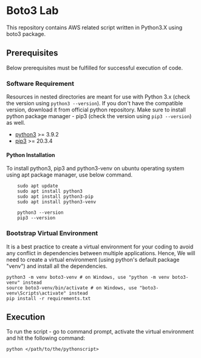 # Boto3 Lab
This repository contains AWS related script written in Python3.X using boto3 package.

## Prerequisites
Below prerequisites must be fulfilled for successful execution of code.

### Software Requirement
Resources in nested directories are meant for use with Python 3.x (check the version using `python3 --version`). If you don't have the compatible version, download it from official python repository. Make sure to install python package manager - pip3 (check the version using `pip3 --version`) as well.

- [python3](https://www.python.org/downloads/) >= 3.9.2
- [pip3](https://pypi.org/project/pip/) >= 20.3.4

#### Python Installation
To install python3, pip3 and python3-venv on ubuntu operating system using apt package manager, use below command.
```
    sudo apt update
    sudo apt install python3
    sudo apt install python3-pip
	sudo apt install python3-venv

    python3 --version
    pip3 --version
```

### Bootstrap Virtual Environment
It is a best practice to create a virtual environment for your coding to avoid any conflict in dependencies between multiple applications. Hence, We will need to create a virtual environment (using python's default package "venv") and install all the dependencies.
```
python3 -m venv boto3-venv # on Windows, use "python -m venv boto3-venv" instead
source boto3-venv/bin/activate # on Windows, use "boto3-venv\Scripts\activate" instead
pip install -r requirements.txt
```

## Execution
To run the script - go to command prompt, activate the virtual environment and hit the following command:

	python </path/to/the/pythonscript>
